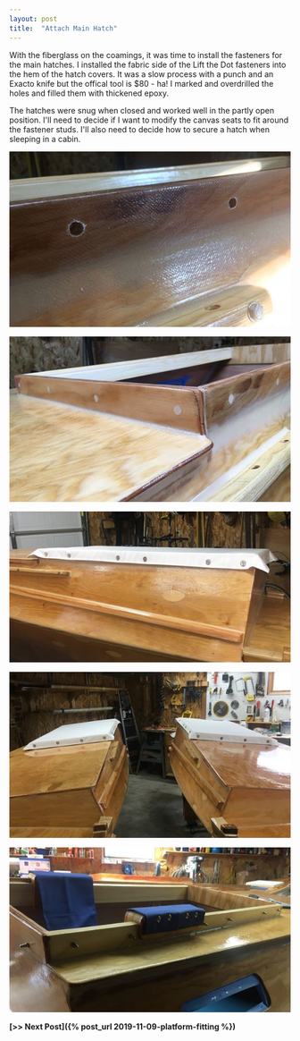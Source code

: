 ```yaml
---
layout: post
title:  "Attach Main Hatch"
---
```


With the fiberglass on the coamings, it was time to install the fasteners for the main hatches. I installed the fabric side of the Lift the Dot fasteners into the hem of the hatch covers. It was a slow process with a punch and an Exacto knife but the offical tool is $80 - ha! I marked and overdrilled the holes and filled them with thickened epoxy.

The hatches were snug when closed and worked well in the partly open position. I'll need to decide if I want to modify the canvas seats to fit around the fastener studs. I'll also need to decide how to secure a hatch when sleeping in a cabin.

![Overdrilled Holes](/assets/images/main-hatch-1.jpg)

![Filled Holes](/assets/images/main-hatch-2.jpg)

![Hatch Attached](/assets/images/main-hatch-3.jpg)

![Both Hatches](/assets/images/main-hatch-4.jpg)

![Seat and Studs](/assets/images/main-hatch-5.jpg)

**[>> Next Post]({% post_url 2019-11-09-platform-fitting %})**
